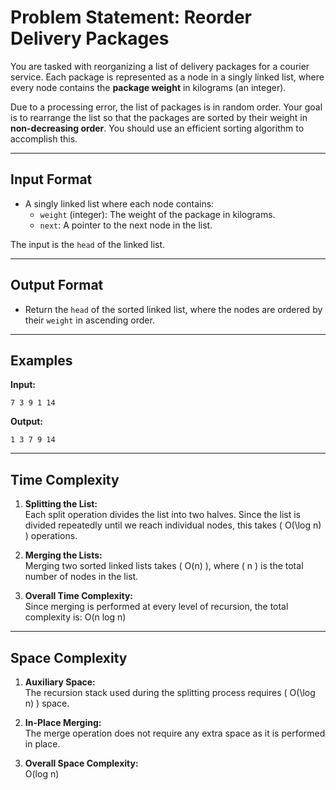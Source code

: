 # Problem Statement: Reorder Delivery Packages

You are tasked with reorganizing a list of delivery packages for a courier service. Each package is represented as a node in a singly linked list, where every node contains the **package weight** in kilograms (an integer).

Due to a processing error, the list of packages is in random order. Your goal is to rearrange the list so that the packages are sorted by their weight in **non-decreasing order**. You should use an efficient sorting algorithm to accomplish this.

---

## Input Format

- A singly linked list where each node contains:
  - `weight` (integer): The weight of the package in kilograms.
  - `next`: A pointer to the next node in the list.

The input is the `head` of the linked list.

---

## Output Format

- Return the `head` of the sorted linked list, where the nodes are ordered by their `weight` in ascending order.

---

## Examples

**Input:**

```
7 3 9 1 14
```

**Output:**

```
1 3 7 9 14
```

---

## Time Complexity

1. **Splitting the List:**  
   Each split operation divides the list into two halves. Since the list is divided repeatedly until we reach individual nodes, this takes \( O(\log n) \) operations.

2. **Merging the Lists:**  
   Merging two sorted linked lists takes \( O(n) \), where \( n \) is the total number of nodes in the list.

3. **Overall Time Complexity:**  
   Since merging is performed at every level of recursion, the total complexity is:
   O(n log n)

---

## Space Complexity

1. **Auxiliary Space:**  
   The recursion stack used during the splitting process requires \( O(\log n) \) space.

2. **In-Place Merging:**  
   The merge operation does not require any extra space as it is performed in place.

3. **Overall Space Complexity:**  
   O(log n)
